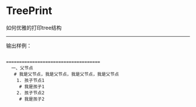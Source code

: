 # TreePrint
如何优雅的打印tree结构

---------------------------

输出样例：

```

====================================
  一、父节点
   # 我是父节点，我是父节点，我是父节点，我是父节点
    1. 孩子节点1
     # 我是孩子1
    2. 孩子节点2
     # 我是孩子2

```
